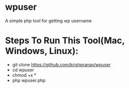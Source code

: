 # wpuser
A simple php tool for getting wp username

# Steps To Run This Tool(Mac, Windows, Linux):
- git clone https://github.com/krishpranav/wpuser
- cd wpuser
- chmod +x *
- php wpuser.php

